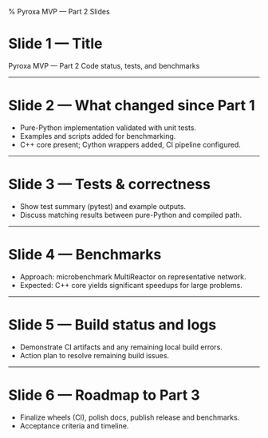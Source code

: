 % Pyroxa MVP — Part 2 Slides

# Slide 1 — Title
Pyroxa MVP — Part 2
Code status, tests, and benchmarks

---
# Slide 2 — What changed since Part 1
- Pure-Python implementation validated with unit tests.
- Examples and scripts added for benchmarking.
- C++ core present; Cython wrappers added, CI pipeline configured.

---
# Slide 3 — Tests & correctness
- Show test summary (pytest) and example outputs.
- Discuss matching results between pure-Python and compiled path.

---
# Slide 4 — Benchmarks
- Approach: microbenchmark MultiReactor on representative network.
- Expected: C++ core yields significant speedups for large problems.

---
# Slide 5 — Build status and logs
- Demonstrate CI artifacts and any remaining local build errors.
- Action plan to resolve remaining build issues.

---
# Slide 6 — Roadmap to Part 3
- Finalize wheels (CI), polish docs, publish release and benchmarks.
- Acceptance criteria and timeline.

